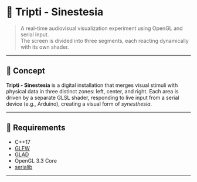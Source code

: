 # 🎨 Tripti - Sinestesia

> A real-time audiovisual visualization experiment using OpenGL and serial input.  
> The screen is divided into three segments, each reacting dynamically with its own shader.


---

## 🧠 Concept

**Tripti - Sinestesia** is a digital installation that merges visual stimuli with physical data in three distinct zones: left, center, and right. Each area is driven by a separate GLSL shader, responding to live input from a serial device (e.g., Arduino), creating a visual form of *synesthesia*.

---

## 🔧 Requirements

- C++17
- [GLFW](https://www.glfw.org/)
- [GLAD](https://glad.dav1d.de/)
- OpenGL 3.3 Core
- [serialib](https://github.com/imabot2/serialib)

---


